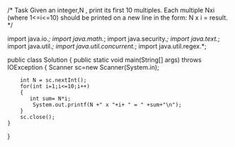/* Task
Given an integer,N , print 
its first 10 multiples. 
Each multiple Nxi  (where 1<=i<=10) 
should be printed on a new line in the form:
N x i = result.
*/

import java.io.*;
import java.math.*;
import java.security.*;
import java.text.*;
import java.util.*;
import java.util.concurrent.*;
import java.util.regex.*;



public class Solution {
    public static void main(String[] args) throws IOException {
        Scanner sc=new Scanner(System.in);

        int N = sc.nextInt();
        for(int i=1;i<=10;i++)
        {   
           int sum= N*i;
            System.out.printf(N +" x "+i+ " = " +sum+"\n");
        }
        sc.close();
    }
}
